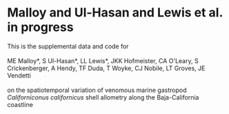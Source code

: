 # Malloy and Ul-Hasan and Lewis et al. in progress

This is the supplemental data and code for </br></br>
ME Malloy*, S Ul-Hasan*, LL Lewis*, JKK Hofmeister, CA O'Leary, S Crickenberger, A Hendy, TF Duda, T Woyke, CJ Nobile, LT Groves, JE Vendetti 
</br></br>
on the spatiotemporal variation of venomous marine gastropod *Californiconus californicus* shell allometry along the Baja-California coastline

